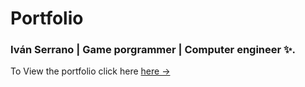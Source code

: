 # Portfolio

### Iván Serrano | Game porgrammer | Computer engineer ✨.

To View the portfolio click here [here &rarr;](https://portfolio-template.surge.sh)
